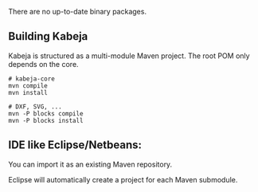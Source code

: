 There are no up-to-date binary packages.

## Building Kabeja
Kabeja is structured as a multi-module Maven project.
The root POM only depends on the core.

```
# kabeja-core
mvn compile
mvn install

# DXF, SVG, ...
mvn -P blocks compile
mvn -P blocks install
```

## IDE like Eclipse/Netbeans:

You can import it as an existing Maven repository.

Eclipse will automatically create a project for each Maven submodule.
